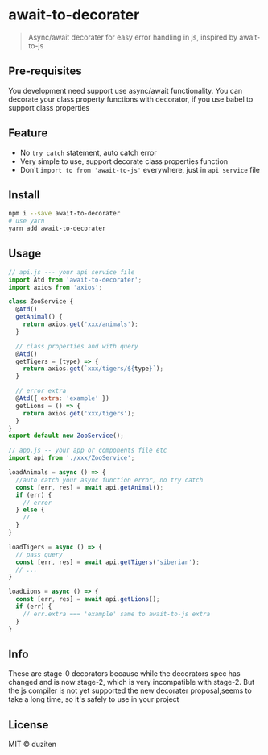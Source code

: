 # await-to-decorater

> Async/await decorater for easy error handling in js, inspired by await-to-js

## Pre-requisites
You development need support use async/await functionality.
You can decorate your class property functions with decorator, if you use babel to support class properties

## Feature
- No `try catch` statement, auto catch error
- Very simple to use, support decorate class properties function
- Don't `import to from 'await-to-js'` everywhere, just in `api service` file

## Install
```sh
npm i --save await-to-decorater
# use yarn
yarn add await-to-decorater
```

## Usage
```js
// api.js --- your api service file
import Atd from 'await-to-decorater';
import axios from 'axios';

class ZooService {
  @Atd()
  getAnimal() {
    return axios.get('xxx/animals');
  }

  // class properties and with query
  @Atd()
  getTigers = (type) => {
    return axios.get(`xxx/tigers/${type}`);
  }

  // error extra
  @Atd({ extra: 'example' })
  getLions = () => {
    return axios.get('xxx/tigers');
  }
}
export default new ZooService();

// app.js -- your app or components file etc
import api from './xxx/ZooService';

loadAnimals = async () => {
  //auto catch your async function error, no try catch
  const [err, res] = await api.getAnimal();
  if (err) {
    // error
  } else {
    // 
  }
}

loadTigers = async () => {
  // pass query
  const [err, res] = await api.getTigers('siberian');
  // ...
}

loadLions = async () => {
  const [err, res] = await api.getLions();
  if (err) {
    // err.extra === 'example' same to await-to-js extra
  }
}

```

## Info
These are stage-0 decorators because while the decorators spec has changed and is now stage-2, which is very incompatible with stage-2.
But the js compiler is not yet supported the new decorater proposal,seems to take a long time, so it's safely to use in your project

## License

MIT © duziten
